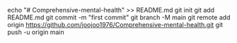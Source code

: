 echo "# Comprehensive-mental-health" >> README.md
git init
git add README.md
git commit -m "first commit"
git branch -M main
git remote add origin https://github.com/joojoo1976/Comprehensive-mental-health.git
git push -u origin main
